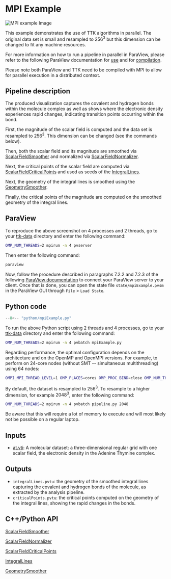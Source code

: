 # MPI Example

![MPI example Image](https://topology-tool-kit.github.io/img/gallery/mpiExample.png)

This example demonstrates the use of TTK algorithms in parallel. The original data set is small and resampled to $256^3$ but this dimension can be changed to fit any machine resources. 

For more information on how to run a pipeline in parallel in ParaView, please refer to the following ParaView documentation for [use](https://docs.paraview.org/en/latest/ReferenceManual/parallelDataVisualization.html) and for [compilation]((https://kitware.github.io/paraview-docs/latest/cxx/Offscreen.html)).

Please note both ParaView and TTK need to be compiled with MPI to allow for parallel execution in a distributed context. 

## Pipeline description

The produced visualization captures the covalent and hydrogen bonds within the molecule complex as well as shows where the electronic density experiences rapid changes, indicating transition points occurring within the bond.

First, the magnitude of the scalar field is computed and the data set is resampled to $256^3$. This dimension can be changed (see the commands below).

Then, both the scalar field and its magnitude are smoothed via [ScalarFieldSmoother](https://topology-tool-kit.github.io/doc/html/classttkScalarFieldSmoother.html) and normalized via [ScalarFieldNormalizer](https://topology-tool-kit.github.io/doc/html/classttkScalarFieldNormalizer.html).

Next, the critical points of the scalar field are computed via [ScalarFieldCriticalPoints](https://topology-tool-kit.github.io/doc/html/classttkScalarFieldCriticalPoints.html) and used as seeds of the [IntegralLines](https://topology-tool-kit.github.io/doc/html/classttkIntegralLines.html).

Next, the geometry of the integral lines is smoothed using the [GeometrySmoother](https://topology-tool-kit.github.io/doc/html/classttkGeometrySmoother.html). 

Finally, the critical points of the magnitude are computed on the smoothed geometry of the integral lines.

## ParaView
To reproduce the above screenshot on 4 processes and 2 threads, go to your [ttk-data](https://github.com/topology-tool-kit/ttk-data) directory and enter the following command:

``` bash
OMP_NUM_THREADS=2 mpirun -n 4 pvserver 
``` 
Then enter the following command:
``` bash
paraview 
```
Now, follow the procedure described in paragraphs $7.2.2$ and $7.2.3$ of the following [ParaView documentation](https://docs.paraview.org/en/latest/ReferenceManual/parallelDataVisualization.html#configuring-a-server-connection) to connect your ParaView server to your client. Once that is done, you can open the state file `state/mpiExample.pvsm` in the ParaView GUI through `File` > `Load State`. 


## Python code

``` python  linenums="1"
--8<-- "python/mpiExample.py"
```

To run the above Python script using 2 threads and 4 processes, go to your [ttk-data](https://github.com/topology-tool-kit/ttk-data) directory and enter the following command:
``` bash
OMP_NUM_THREADS=2 mpirun -n 4 pvbatch mpiExample.py 
```
Regarding performance, the optimal configuration depends on the architecture and on the OpenMP and OpenMPI versions. For example, to perform on 24-core nodes (without SMT -- simultaneous multithreading) using 64 nodes:

``` bash
OMPI_MPI_THREAD_LEVEL=1 OMP_PLACES=cores OMP_PROC_BIND=close OMP_NUM_THREADS=24 mpirun --bind-to none --map-by node --mca btl_openib_btls_per_lid 8 -n 64 pvbatch pipeline.py
```

By default, the dataset is resampled to $256^3$. To resample to a higher dimension, for example $2048^3$, enter the following command:

```bash
OMP_NUM_THREADS=2 mpirun -n 4 pvbatch pipeline.py 2048
```
Be aware that this will require a lot of memory to execute and will most likely not be possible on a regular laptop.



## Inputs
- [at.vti](https://github.com/topology-tool-kit/ttk-data/raw/dev/at.vti): A molecular dataset: a three-dimensional regular grid with one scalar field, the electronic density in the Adenine Thymine complex.

## Outputs
- `integralLines.pvtu`: the geometry of the smoothed integral lines capturing the covalent and hydrogen bonds of the molecule, as extracted by the analysis pipeline.
- `criticalPoints.pvtu`: the critical points computed on the geometry of the integral lines, showing the rapid changes in the bonds.

## C++/Python API

[ScalarFieldSmoother](https://topology-tool-kit.github.io/doc/html/classttkScalarFieldSmoother.html)

[ScalarFieldNormalizer](https://topology-tool-kit.github.io/doc/html/classttkScalarFieldNormalizer.html)

[ScalarFieldCriticalPoints](https://topology-tool-kit.github.io/doc/html/classttkScalarFieldCriticalPoints.html)

[IntegralLines](https://topology-tool-kit.github.io/doc/html/classttkIntegralLines.html)

[GeometrySmoother](https://topology-tool-kit.github.io/doc/html/classttkGeometrySmoother.html)


